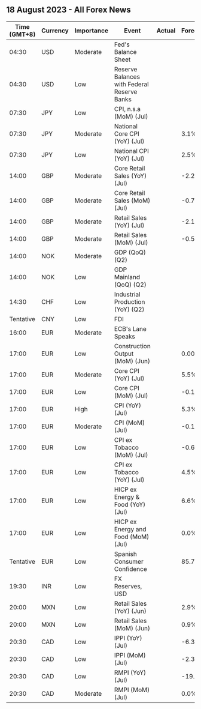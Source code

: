 ## 18 August 2023 - All Forex News

| Time (GMT+8) | Currency | Importance | Event | Actual | Forecast | Previous |
|------|----------|------------|-------|--------|----------|----------|
| 04:30 | USD | Moderate | Fed's Balance Sheet |  |  | 8,208B |
| 04:30 | USD | Low | Reserve Balances with Federal Reserve Banks |  |  | 3.229T |
| 07:30 | JPY | Low | CPI, n.s.a (MoM) (Jul) |  |  | 0.1% |
| 07:30 | JPY | Moderate | National Core CPI (YoY) (Jul) |  | 3.1% | 3.3% |
| 07:30 | JPY | Low | National CPI (YoY) (Jul) |  | 2.5% | 3.3% |
| 14:00 | GBP | Moderate | Core Retail Sales (YoY) (Jul) |  | -2.2% | -0.9% |
| 14:00 | GBP | Moderate | Core Retail Sales (MoM) (Jul) |  | -0.7% | 0.8% |
| 14:00 | GBP | Moderate | Retail Sales (YoY) (Jul) |  | -2.1% | -1.0% |
| 14:00 | GBP | Moderate | Retail Sales (MoM) (Jul) |  | -0.5% | 0.7% |
| 14:00 | NOK | Moderate | GDP (QoQ) (Q2) |  |  | 0.2% |
| 14:00 | NOK | Low | GDP Mainland (QoQ) (Q2) |  |  | 0.2% |
| 14:30 | CHF | Low | Industrial Production (YoY) (Q2) |  |  | 3.40% |
| Tentative | CNY | Low | FDI |  |  | -2.70% |
| 16:00 | EUR | Moderate | ECB's Lane Speaks |  |  |  |
| 17:00 | EUR | Low | Construction Output (MoM) (Jun) |  | 0.00% | 0.18% |
| 17:00 | EUR | Moderate | Core CPI (YoY) (Jul) |  | 5.5% | 5.5% |
| 17:00 | EUR | Low | Core CPI (MoM) (Jul) |  | -0.1% | 0.4% |
| 17:00 | EUR | High | CPI (YoY) (Jul) |  | 5.3% | 5.5% |
| 17:00 | EUR | Moderate | CPI (MoM) (Jul) |  | -0.1% | 0.3% |
| 17:00 | EUR | Low | CPI ex Tobacco (MoM) (Jul) |  | -0.6% | 0.2% |
| 17:00 | EUR | Low | CPI ex Tobacco (YoY) (Jul) |  | 4.5% | 5.5% |
| 17:00 | EUR | Low | HICP ex Energy & Food (YoY) (Jul) |  | 6.6% | 6.8% |
| 17:00 | EUR | Low | HICP ex Energy and Food (MoM) (Jul) |  | 0.0% | 0.4% |
| Tentative | EUR | Low | Spanish Consumer Confidence |  | 85.7 | 92.4 |
| 19:30 | INR | Low | FX Reserves, USD |  |  | 601.45B |
| 20:00 | MXN | Low | Retail Sales (YoY) (Jun) |  | 2.9% | 2.6% |
| 20:00 | MXN | Low | Retail Sales (MoM) (Jun) |  | 0.9% | -0.5% |
| 20:30 | CAD | Low | IPPI (YoY) (Jul) |  | -6.3% | -5.5% |
| 20:30 | CAD | Low | IPPI (MoM) (Jul) |  | -2.3% | -0.6% |
| 20:30 | CAD | Low | RMPI (YoY) (Jul) |  | -19.2% | -19.7% |
| 20:30 | CAD | Moderate | RMPI (MoM) (Jul) |  | 0.0% | -1.5% |

